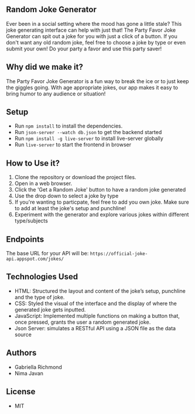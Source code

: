 ## Random Joke Generator
Ever been in a social setting where the mood has gone a little stale? This joke generating interface can help with just that! The Party Favor Joke Generator can spit out a joke for you with just a click of a button. If you don't want any old random joke, feel free to choose a joke by type or even submit your own! Do your party a favor and use this party saver!


## Why did we make it?
The Party Favor Joke Generator is a fun way to break the ice or to just keep the giggles going. With age appropriate jokes, our app makes it easy to bring humor to any audience or situation!


## Setup
- Run `npm install` to install the dependencies.
- Run `json-server --watch db.json` to get the backend started
- Run `npm install -g live-server` to install live-server globally
- Run `live-server` to start the frontend in browser

## How to Use it?
1. Clone the repository or download the project files.
2. Open in a web browser.
3. Click the 'Get a Random Joke' button to have a random joke generated
4. Use the drop down to select a joke by type
5. If you're wanting to particpate, feel free to add you own joke. Make sure to add at least the joke's setup and punchline!
6. Experiment with the generator and explore various jokes within different type/subjects

## Endpoints
The base URL for your API will be: `https://official-joke-api.appspot.com/jokes/`


## Technologies Used
- HTML: Structured the layout and content of the joke’s setup, punchline and the type of joke.
- CSS: Styled the visual of the interface and the display of where the generated joke gets inputted.
- JavaScript: Implemented multiple functions on making a button that, once pressed, grants the user a random generated joke. 
- Json Server: simulates a RESTful API using a JSON file as the data source


## Authors
- Gabriella Richmond
- Nima Javan


## License
- MIT
